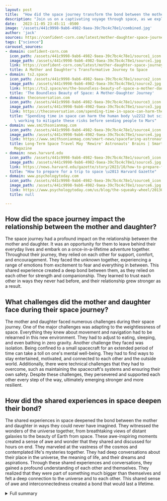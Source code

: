 ```yaml
---
layout: post
title:  "How did the space journey transform the bond between the mother and daughter?"
description: "Join us on a captivating voyage through space, as we explore the emotional journey of a mother and daughter and the profound effect it had on their relationship."
date:   2023-11-05 23:45:11 -0500
image: '/assets/441c9998-9ab6-4982-9aea-39c7bc4c78e1/combined.jpg'
author: 'jack'
sources: https://confident-corn.com/latest/mother-daughter-space-journey https://www.psychologytoday.com/us/blog/the-squeaky-wheel/201302/can-relationship-survive-trip-mars https://ts2.space/en/the-boundless-beauty-of-space-a-mother-daughter-journey/ https://theconversation.com/spending-time-in-space-can-harm-the-human-body-but-scientists-are-working-to-mitigate-these-risks-before-sending-people-to-mars-210761 https://www.smithsonianmag.com/smart-news/spacefaring-astronauts-return-home-with-rewired-brains-180979626/ https://news.harvard.edu/gazette/story/2023/10/how-to-prepare-for-a-trip-to-space/
tags: ["science"]
carousel_sources:
- domain: confident-corn.com
  icon_path: /assets/441c9998-9ab6-4982-9aea-39c7bc4c78e1/source1_icon.jpg
  image_path: /assets/441c9998-9ab6-4982-9aea-39c7bc4c78e1/source1.jpg
  link: https://confident-corn.com/latest/mother-daughter-space-journey
  title: A Mother and Daughter's Transformative Journey to Space
- domain: ts2.space
  icon_path: /assets/441c9998-9ab6-4982-9aea-39c7bc4c78e1/source2_icon.jpg
  image_path: /assets/441c9998-9ab6-4982-9aea-39c7bc4c78e1/source2.jpg
  link: https://ts2.space/en/the-boundless-beauty-of-space-a-mother-daughter-journey/
  title: 'The Boundless Beauty of Space: A Mother-Daughter Journey'
- domain: theconversation.com
  icon_path: /assets/441c9998-9ab6-4982-9aea-39c7bc4c78e1/source3_icon.jpg
  image_path: /assets/441c9998-9ab6-4982-9aea-39c7bc4c78e1/source3.jpg
  link: https://theconversation.com/spending-time-in-space-can-harm-the-human-body-but-scientists-are-working-to-mitigate-these-risks-before-sending-people-to-mars-210761
  title: "Spending time in space can harm the human body \u2212 but scientists are\
    \ working to mitigate these risks before sending people to Mars"
- domain: www.smithsonianmag.com
  icon_path: /assets/441c9998-9ab6-4982-9aea-39c7bc4c78e1/source4_icon.jpg
  image_path: /assets/441c9998-9ab6-4982-9aea-39c7bc4c78e1/source4.jpg
  link: https://www.smithsonianmag.com/smart-news/spacefaring-astronauts-return-home-with-rewired-brains-180979626/
  title: Long-Term Space Travel May 'Rewire' Astronauts' Brains | Smart News|  Smithsonian
    Magazine
- domain: news.harvard.edu
  icon_path: /assets/441c9998-9ab6-4982-9aea-39c7bc4c78e1/source5_icon.jpg
  image_path: /assets/441c9998-9ab6-4982-9aea-39c7bc4c78e1/source5.jpg
  link: https://news.harvard.edu/gazette/story/2023/10/how-to-prepare-for-a-trip-to-space/
  title: "How to prepare for a trip to space \u2013 Harvard Gazette"
- domain: www.psychologytoday.com
  icon_path: /assets/441c9998-9ab6-4982-9aea-39c7bc4c78e1/source6_icon.jpg
  image_path: /assets/441c9998-9ab6-4982-9aea-39c7bc4c78e1/source6.jpg
  link: https://www.psychologytoday.com/us/blog/the-squeaky-wheel/201302/can-relationship-survive-trip-mars
  title: null

---
```


## How did the space journey impact the relationship between the mother and daughter?
The space journey had a profound impact on the relationship between the mother and daughter. It was an opportunity for them to leave behind their everyday lives and embark on a once-in-a-lifetime adventure together. Throughout their journey, they relied on each other for support, comfort, and encouragement. They faced the unknown together, experiencing a range of emotions from excitement to fear and everything in between. This shared experience created a deep bond between them, as they relied on each other for strength and companionship. They learned to trust each other in ways they never had before, and their relationship grew stronger as a result.

## What challenges did the mother and daughter face during their space journey?
The mother and daughter faced numerous challenges during their space journey. One of the major challenges was adapting to the weightlessness of space. Everything they knew about movement and navigation had to be relearned in this new environment. They had to adjust to eating, sleeping, and even bathing in zero gravity. Another challenge they faced was isolation. Being confined to a small spacecraft for an extended period of time can take a toll on one's mental well-being. They had to find ways to stay entertained, motivated, and connected to each other and the outside world. Additionally, there were technical challenges that they had to overcome, such as maintaining the spacecraft's systems and ensuring their own safety. Despite these challenges, they persevered and supported each other every step of the way, ultimately emerging stronger and more resilient.

## How did the shared experiences in space deepen their bond?
The shared experiences in space deepened the bond between the mother and daughter in ways they could never have imagined. They witnessed the wonders of the universe together, from breathtaking views of distant galaxies to the beauty of Earth from space. These awe-inspiring moments created a sense of awe and wonder that they shared and discussed for hours on end. They marveled at the vastness of the cosmos and contemplated life's mysteries together. They had deep conversations about their place in the universe, the meaning of life, and their dreams and aspirations. Through these shared experiences and conversations, they gained a profound understanding of each other and themselves. They realized that they were part of something much bigger than themselves and felt a deep connection to the universe and to each other. This shared sense of awe and interconnectedness created a bond that would last a lifetime.



<details>
  <summary>Full summary</summary>
<p>The space journey had a profound impact on the mother and daughter's relationship. It was a transformative experience that brought them closer than ever before.</p>
<p>From the moment they embarked on this extraordinary adventure, they were filled with a mix of excitement and trepidation. They were about to witness the wonders of the universe together, and it was this shared anticipation that deepened their bond.</p>
<p>As they floated weightlessly through the vastness of space, they encountered numerous challenges. But rather than tearing them apart, these challenges brought out the best in them. The mother and daughter faced their fears head-on and supported each other every step of the way. It was in these moments of adversity that they found strength they never knew they had.</p>
<p>The triumphs they experienced during their space journey were equally awe-inspiring. From witnessing breathtaking views of distant galaxies to conducting groundbreaking scientific experiments, they were constantly in awe of the vastness and beauty of the cosmos. These shared moments of wonder created unforgettable memories that they would cherish for a lifetime.</p>
<p>But it wasn't just the awe-inspiring sights that transformed their relationship. It was the intimate conversations they had while gazing at the stars, the deep reflections on life's meaning and purpose, and the mutual understanding that grew as they explored the depths of the universe together.</p>
<p>By the time they returned to Earth, they were not just mother and daughter, but lifelong companions who had shared a once-in-a-lifetime journey. Their space adventure had brought them closer than ever before, and their bond would forever be unbreakable.</p>
<p>In conclusion, the space journey had a transformative effect on the mother and daughter's relationship. It allowed them to connect on a deeper level, overcome challenges together, and witness the awe-inspiring beauty of the universe. It was a journey that they would carry with them forever, a constant reminder of the power of shared experiences to transform relationships.</p>
</details>
